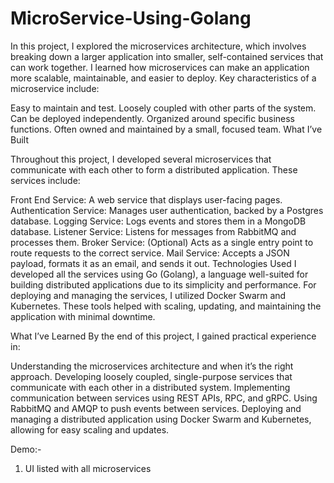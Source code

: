 # MicroService-Using-Golang

In this project, I explored the microservices architecture, which involves breaking down a larger application into smaller, self-contained services that can work together. I learned how microservices can make an application more scalable, maintainable, and easier to deploy. Key characteristics of a microservice include:

Easy to maintain and test.
Loosely coupled with other parts of the system.
Can be deployed independently.
Organized around specific business functions.
Often owned and maintained by a small, focused team.
What I’ve Built

Throughout this project, I developed several microservices that communicate with each other to form a distributed application. These services include:

Front End Service: A web service that displays user-facing pages.
Authentication Service: Manages user authentication, backed by a Postgres database.
Logging Service: Logs events and stores them in a MongoDB database.
Listener Service: Listens for messages from RabbitMQ and processes them.
Broker Service: (Optional) Acts as a single entry point to route requests to the correct service.
Mail Service: Accepts a JSON payload, formats it as an email, and sends it out.
Technologies Used
I developed all the services using Go (Golang), a language well-suited for building distributed applications due to its simplicity and performance. For deploying and managing the services, I utilized Docker Swarm and Kubernetes. These tools helped with scaling, updating, and maintaining the application with minimal downtime.

What I’ve Learned
By the end of this project, I gained practical experience in:

Understanding the microservices architecture and when it’s the right approach.
Developing loosely coupled, single-purpose services that communicate with each other in a distributed system.
Implementing communication between services using REST APIs, RPC, and gRPC.
Using RabbitMQ and AMQP to push events between services.
Deploying and managing a distributed application using Docker Swarm and Kubernetes, allowing for easy scaling and updates.


Demo:-


1. UI listed with all microservices
   
